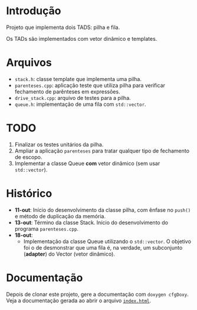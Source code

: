 # Introdução

Projeto que implementa dois TADS: pilha e fila.

Os TADs são implementados com vetor dinâmico e templates.

# Arquivos

* `stack.h`: classe template que implementa uma pilha.
* `parenteses.cpp`: aplicação teste que utiliza pilha para verificar fechamento de parênteses em expressões.
* `drive_stack.cpp`: arquivo de testes para a pilha.
* `queue.h`: implementação de uma fila com `std::vector`.

# TODO

1. Finalizar os testes unitários da pilha.
2. Ampliar a aplicação `parenteses` para tratar qualquer tipo de fechamento de escopo.
3. Implementar a classe Queue **com** vetor dinâmico (sem usar `std::vector`).


# Histórico

* **11-out**: Início do desenvolvimento da classe pilha, com ênfase no `push()` e método de duplicação da memória.
* **13-out**: Término da classe Stack. Início do desenvolvimento do programa `parenteses.cpp`.
* **18-out**:
    - Implementação da classe Queue utilizando o `std::vector`. O objetivo foi o de desmonstrar que uma fila é, na verdade, um subconjunto (**adapter**) do Vector (vetor dinâmico).


# Documentação

Depois de clonar este projeto, gere a documentação com `doxygen cfgDoxy`. Veja a documentação gerada ao abrir o arquivo [`index.html`](html\index.html).
